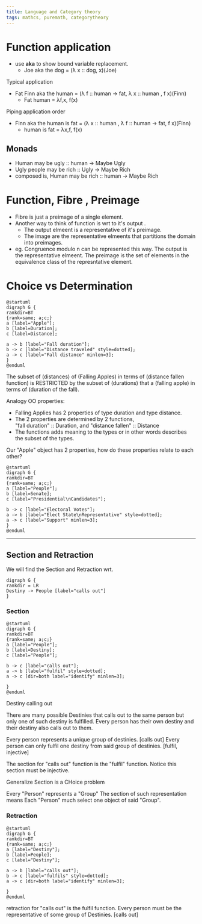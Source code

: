 ```yaml
---
title: Language and Category theory
tags: mathcs, puremath, categorytheory
---
```


# Function application

* use **aka** to show bound variable replacement. 
  * Joe aka the dog = (λ x :: dog, x)(Joe)

Typical application

* Fat Finn aka the human = (λ f :: human -> fat, λ x :: human , f x)(Finn)
  * Fat human = λf,x, f(x)

Piping application order

* Finn aka the human is fat =  (λ x :: human , λ f :: human -> fat, f x)(Finn)
  * human is fat = λx,f, f(x)

## Monads

* Human may be ugly :: human -> Maybe Ugly
* Ugly people may be rich :: Ugly -> Maybe Rich
* composed is, Human may be rich :: human -> Maybe Rich



# Function, Fibre , Preimage

* Fibre is just a preimage of a single element.
* Another way to think of function is wrt to it's output .
  * The output elmeent is a representative of it's preimage.
   * The image are the representative elmeents that partitions the domain into preimages.
* eg. Congruence modulo n can be represented this way.
The output is the representative elmeent. The preimage is the set of elements in the equivalence class  of the represntative element. 

# Choice vs Determination

```plantuml
@startuml
digraph G {
rankdir=BT
{rank=same; a;c;}
a [label="Apple"];
b [label=Duration];
c [label=Distance];

a -> b [label="Fall duration"];
b -> c [label="Distance traveled" style=dotted];
a -> c [label="Fall distance" minlen=3];
}
@enduml
```
The subset of (distances) of (Falling Apples) in terms of (distance fallen function)
is RESTRICTED by
the subset of (durations) that a (falling apple) in terms of (duration of the fall).

Analogy OO properties:

* Falling Applies has 2 properties of type duration and type distance.
 * The 2 properties are determined by 2 functions,  
 "fall duration" :: Duration, and "distance fallen" :: Distance
 * The functions adds meaning to the types or in other words describes the subset of the types.

Our "Apple" object has 2 properties, how do these properties relate to each other?



```plantuml
@startuml
digraph G {
rankdir=BT
{rank=same; a;c;}
a [label="People"];
b [label=Senate];
c [label="Presidential\nCandidates"];

b -> c [label="Electoral Votes"];
a -> b [label="Elect State\nRepresentative" style=dotted];
a -> c [label="Support" minlen=3];
}
@enduml
```


--- 
## Section and Retraction

We will find the Section and Retraction wrt.

```plantuml
digraph G {
rankdir = LR
Destiny -> People [label="calls out"]
}
```

### Section
```plantuml
@startuml
digraph G {
rankdir=BT
{rank=same; a;c;}
a [label="People"];
b [label=Destiny];
c [label="People"];

b -> c [label="calls out"];
a -> b [label="fulfil" style=dotted];
a -> c [dir=both label="identify" minlen=3];

}
@enduml
```

Destiny calling out

There are many possible Destinies that calls out to the same person but only one of such destiny is fulfilled.
Every person has their own destiny and their destiny also calls out to them. 

Every person represents a unique group of destinies. [calls out]
Every person can only fulfil one destiny from said group of destinies. [fulfil, injective]

The section for "calls out" function is the "fulfil" function.
Notice this section must be injective.

Generalize Section is a CHoice problem   
 
Every "Person" represents a "Group"
The section of such representation means Each "Person" much select one object of said "Group". 



### Retraction

```plantuml
@startuml
digraph G {
rankdir=BT
{rank=same; a;c;}
a [label="Destiny"];
b [label=People];
c [label="Destiny"];

a -> b [label="calls out"];
b -> c [label="fulfils" style=dotted];
a -> c [dir=both label="identify" minlen=3];

}
@enduml
```

retraction for "calls out" is the fulfil function.
Every person must be the representative of some group of Destinies. [calls out]



